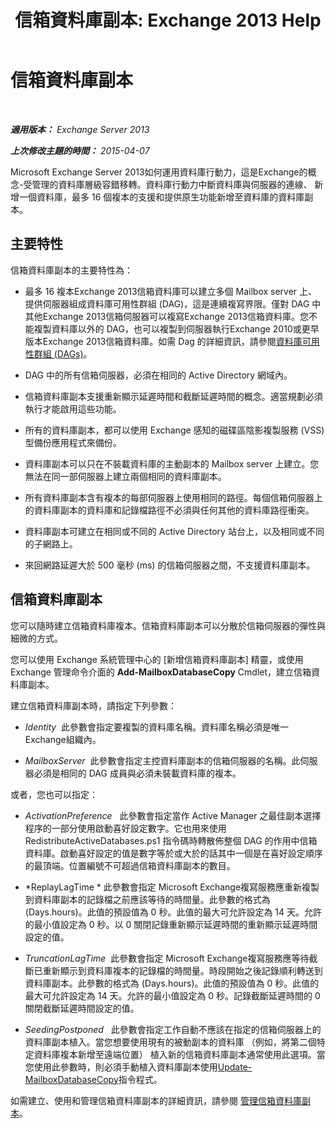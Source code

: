 ﻿---
title: '信箱資料庫副本: Exchange 2013 Help'
TOCTitle: 信箱資料庫副本
ms:assetid: ce748bca-3e24-493b-b9e6-153157bffd6a
ms:mtpsurl: https://technet.microsoft.com/zh-tw/library/Dd979802(v=EXCHG.150)
ms:contentKeyID: 50474294
ms.date: 05/21/2018
mtps_version: v=EXCHG.150
ms.translationtype: MT
---

# 信箱資料庫副本

 

_**適用版本：** Exchange Server 2013_

_**上次修改主題的時間：** 2015-04-07_

Microsoft Exchange Server 2013如何運用資料庫行動力，這是Exchange的概念-受管理的資料庫層級容錯移轉。資料庫行動力中斷資料庫與伺服器的連線、 新增一個資料庫，最多 16 個複本的支援和提供原生功能新增至資料庫的資料庫副本。

## 主要特性

信箱資料庫副本的主要特性為：

  - 最多 16 複本Exchange 2013信箱資料庫可以建立多個 Mailbox server 上、 提供伺服器組成資料庫可用性群組 (DAG)，這是連續複寫界限。僅對 DAG 中其他Exchange 2013信箱伺服器可以複寫Exchange 2013信箱資料庫。您不能複製資料庫以外的 DAG，也可以複製到伺服器執行Exchange 2010或更早版本Exchange 2013信箱資料庫。如需 Dag 的詳細資訊，請參閱[資料庫可用性群組 (DAGs)](database-availability-groups-dags-exchange-2013-help.md)。

  - DAG 中的所有信箱伺服器，必須在相同的 Active Directory 網域內。

  - 信箱資料庫副本支援重新顯示延遲時間和截斷延遲時間的概念。適當規劃必須執行才能啟用這些功能。

  - 所有的資料庫副本，都可以使用 Exchange 感知的磁碟區陰影複製服務 (VSS) 型備份應用程式來備份。

  - 資料庫副本可以只在不裝載資料庫的主動副本的 Mailbox server 上建立。您無法在同一部伺服器上建立兩個相同的資料庫副本。

  - 所有資料庫副本含有複本的每部伺服器上使用相同的路徑。每個信箱伺服器上的資料庫副本的資料庫和記錄檔路徑不必須與任何其他的資料庫路徑衝突。

  - 資料庫副本可建立在相同或不同的 Active Directory 站台上，以及相同或不同的子網路上。

  - 來回網路延遲大於 500 毫秒 (ms) 的信箱伺服器之間，不支援資料庫副本。

## 信箱資料庫副本

您可以隨時建立信箱資料庫複本。信箱資料庫副本可以分散於信箱伺服器的彈性與細微的方式。

您可以使用 Exchange 系統管理中心的 \[新增信箱資料庫副本\] 精靈，或使用 Exchange 管理命令介面的 **Add-MailboxDatabaseCopy** Cmdlet，建立信箱資料庫副本。

建立信箱資料庫副本時，請指定下列參數：

  - *Identity*  此參數會指定要複製的資料庫名稱。資料庫名稱必須是唯一Exchange組織內。

  - *MailboxServer*  此參數會指定主控資料庫副本的信箱伺服器的名稱。此伺服器必須是相同的 DAG 成員與必須未裝載資料庫的複本。

或者，您也可以指定：

  - *ActivationPreference*   此參數會指定當作 Active Manager 之最佳副本選擇程序的一部分使用啟動喜好設定數字。它也用來使用 RedistributeActiveDatabases.ps1 指令碼時轉散佈整個 DAG 的作用中信箱資料庫。啟動喜好設定的值是數字等於或大於的話其中一個是在喜好設定順序的最頂端。位置編號不可超過信箱資料庫副本的數目。

  - *ReplayLagTime * 此參數會指定 Microsoft Exchange複寫服務應重新複製到資料庫副本的記錄檔之前應該等待的時間量。此參數的格式為 (Days.hours)。此值的預設值為 0 秒。此值的最大可允許設定為 14 天。允許的最小值設定為 0 秒。以 0 關閉記錄重新顯示延遲時間的重新顯示延遲時間設定的值。

  - *TruncationLagTime*  此參數會指定 Microsoft Exchange複寫服務應等待截斷已重新顯示到資料庫複本的記錄檔的時間量。時段開始之後記錄順利轉送到資料庫副本。此參數的格式為 (Days.hours)。此值的預設值為 0 秒。此值的最大可允許設定為 14 天。允許的最小值設定為 0 秒。記錄截斷延遲時間的 0 關閉截斷延遲時間設定的值。

  - *SeedingPostponed*   此參數會指定工作自動不應該在指定的信箱伺服器上的資料庫副本植入。當您想要使用現有的被動副本的資料庫 （例如，將第二個特定資料庫複本新增至遠端位置） 植入新的信箱資料庫副本通常使用此選項。當您使用此參數時，則必須手動植入資料庫副本使用[Update-MailboxDatabaseCopy](https://technet.microsoft.com/zh-tw/library/dd335201\(v=exchg.150\))指令程式。

如需建立、使用和管理信箱資料庫副本的詳細資訊，請參閱 [管理信箱資料庫副本](managing-mailbox-database-copies-exchange-2013-help.md)。


